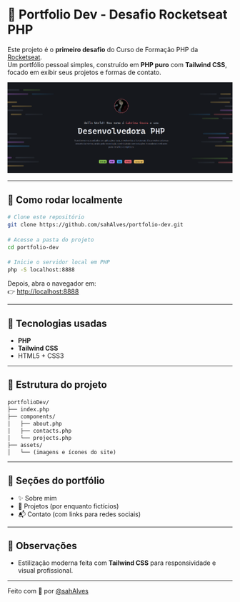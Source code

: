 
# 💼 Portfolio Dev - Desafio Rocketseat PHP

Este projeto é o **primeiro desafio** do Curso de Formação PHP da [Rocketseat](https://www.rocketseat.com.br/).  
Um portfólio pessoal simples, construído em **PHP puro** com **Tailwind CSS**, focado em exibir seus projetos e formas de contato.

![Preview do Projeto](./home.png)

---

## 🚀 Como rodar localmente

```bash
# Clone este repositório
git clone https://github.com/sahAlves/portfolio-dev.git

# Acesse a pasta do projeto
cd portfolio-dev

# Inicie o servidor local em PHP
php -S localhost:8888
```

Depois, abra o navegador em:  
👉 [http://localhost:8888](http://localhost:8888)

---

## 🧰 Tecnologias usadas

- **PHP**
- **Tailwind CSS**
- HTML5 + CSS3

---

## 📁 Estrutura do projeto

```
portfolioDev/
├── index.php
├── components/
│   ├── about.php
│   ├── contacts.php
│   └── projects.php
├── assets/
│   └── (imagens e ícones do site)
```

---

## 📸 Seções do portfólio

- ✨ Sobre mim  
- 🚀 Projetos (por enquanto fictícios)
- 📬 Contato (com links para redes sociais)

---

## 📌 Observações

- Estilização moderna feita com **Tailwind CSS** para responsividade e visual profissional.

---

Feito com 💙 por [@sahAlves](https://github.com/sahAlves)
